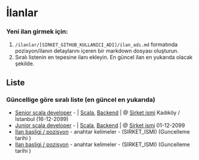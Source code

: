 
İlanlar
=======

### Yeni ilan girmek için:
1. `/ilanlar/[SIRKET_GITHUB_KULLANICI_ADI]/ilan_adı.md` formatında pozisyon/ilanın detaylarını içeren bir markdown dosyası oluşturun.
2. Sıralı listenin en tepesine ilanı ekleyin. En güncel ilan en yukarıda olacak şekilde.

## Liste

### Güncellige göre sıralı liste (en güncel en yukarıda)
+ [Senior scala developer](../blob/master/ilanlar/SIRKET_ISMI/scala-developer.md) - | [Scala](), [Backend]() | @ [Sirket ismi](../blob/master/ilanlar/SIRKET_ISMI)  Kadıköy / İstanbul (16-12-2099)
+ [Junior scala developer](../blob/master/ilanlar/SIRKET_ISMI/scala-developer.md) - | [Scala](),  [Backend]() | @ [Sirket ismi](../blob/master/ilanlar/SIRKET_ISMI) 01-12-2099 
+ [Ilan başligi / pozisyon](../blob/master/LICENSE) - anahtar kelimeler - (SIRKET_ISMI) (Guncelleme tarihi ) 
+ [Ilan başligi / pozisyon](../blob/master/LICENSE) - anahtar kelimeler - (SIRKET_ISMI) (Guncelleme tarihi ) 
